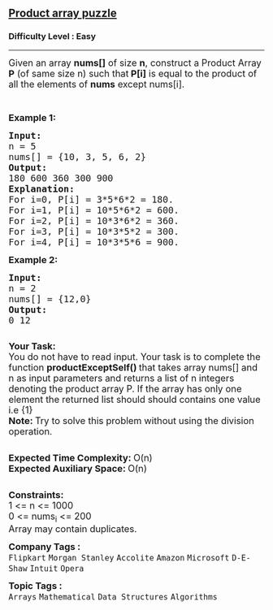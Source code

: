 <h2><a href="https://practice.geeksforgeeks.org/problems/product-array-puzzle4525/1?page=1&status[]=unsolved&company[]=Amazon&company[]=Microsoft&company[]=Flipkart&category[]=Arrays&category[]=Mathematical&category[]=Hash&category[]=Bit%20Magic&category[]=Matrix&category[]=Greedy&category[]=Recursion&sortBy=submissions">Product array puzzle</a></h2><h3>Difficulty Level : Easy</h3><hr><div class="problems_problem_content__Xm_eO"><p><span style="font-size:18px">Given an array <strong>nums[]</strong> of size <strong>n</strong>, construct a Product Array <strong>P</strong> (of same size n) such that<strong> P[i]</strong> is equal to the product of all the elements of <strong>nums</strong> except nums[i].</span></p>

<p>&nbsp;</p>

<p><span style="font-size:18px"><strong>Example 1:</strong></span></p>

<pre><span style="font-size:18px"><strong>Input:
</strong>n = 5
nums[] = {10, 3, 5, 6, 2}
<strong>Output:
</strong>180 600 360 300 900<strong>
Explanation: </strong>
For i=0, P[i] = 3*5*6*2 = 180.
For i=1, P[i] = 10*5*6*2 = 600.
For i=2, P[i] = 10*3*6*2 = 360.
For i=3, P[i] = 10*3*5*2 = 300.
For i=4, P[i] = 10*3*5*6 = 900.</span>
</pre>

<p><span style="font-size:18px"><strong>Example 2:</strong></span></p>

<pre><span style="font-size:18px"><strong>Input:
</strong>n = 2
nums[] = {12,0}
<strong>Output:
</strong>0 12</span>

</pre>

<p><span style="font-size:18px"><strong>Your Task:</strong><br>
You do not have to read input. Your task is to complete the function&nbsp;<strong>productExceptSelf() </strong>that takes array nums[] and n&nbsp;as input parameters and returns a list of n&nbsp;integers denoting the product array P.&nbsp;If the array has only one element the returned list should&nbsp;should contains one value i.e {1}</span><br>
<span style="font-size:18px"><strong>Note:&nbsp;</strong>Try to solve this problem without using the division operation.</span><br>
&nbsp;</p>

<p><span style="font-size:18px"><strong>Expected Time Complexity:&nbsp;</strong>O(n)<br>
<strong>Expected Auxiliary Space:&nbsp;</strong>O(n)</span><br>
&nbsp;</p>

<p><span style="font-size:18px"><strong>Constraints:</strong><br>
1 &lt;= n &lt;= 1000<br>
0 &lt;= nums<sub>i</sub> &lt;= 200</span><br>
<span style="font-size:18px">Array&nbsp;may contain duplicates.</span></p>
</div><p><span style=font-size:18px><strong>Company Tags : </strong><br><code>Flipkart</code>&nbsp;<code>Morgan Stanley</code>&nbsp;<code>Accolite</code>&nbsp;<code>Amazon</code>&nbsp;<code>Microsoft</code>&nbsp;<code>D-E-Shaw</code>&nbsp;<code>Intuit</code>&nbsp;<code>Opera</code>&nbsp;<br><p><span style=font-size:18px><strong>Topic Tags : </strong><br><code>Arrays</code>&nbsp;<code>Mathematical</code>&nbsp;<code>Data Structures</code>&nbsp;<code>Algorithms</code>&nbsp;